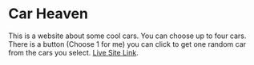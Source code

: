 # Car Heaven

This is a website about some cool cars. You can choose up to four cars. There is a button (Choose 1 for me) you can click to get one random car from the cars you select. 
[Live Site Link](https://car-heaven-422230.netlify.app/).